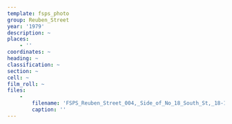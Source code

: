 ```yaml
---
template: fsps_photo
group: Reuben_Street
year: '1979'
description: ~
places:
    - ''
coordinates: ~
heading: ~
classification: ~
section: ~
cell: ~
film_roll: ~
files:
    -
        filename: 'FSPS_Reuben_Street_004,_Side_of_No_18_South_St,_18-1-A,_1979.png'
        caption: ''
---
```


